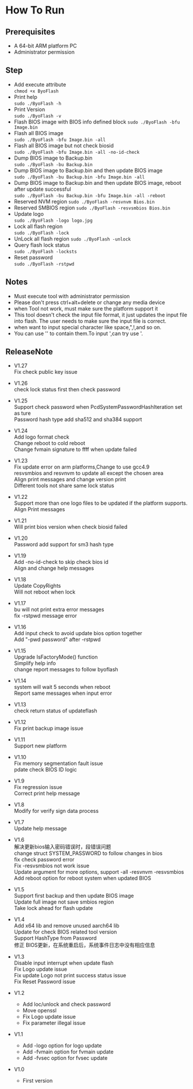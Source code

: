 # How To Run  
## Prerequisites  
* A 64-bit ARM platform PC
* Administrator permission

## Step
* Add execute attribute  
  `chmod +x ByoFlash `
* Print help  
  `sudo ./ByoFlash -h `
* Print Version  
  `sudo ./ByoFlash -v `
* Flash BIOS image with BIOS info defined block 
  `sudo ./ByoFlash -bfu Image.bin`
* Flash all BIOS image  
  `sudo ./ByoFlash -bfu Image.bin -all`
* Flash all BIOS image but not check biosid  
  `sudo ./ByoFlash -bfu Image.bin -all -no-id-check`
* Dump BIOS image to Backup.bin  
  `sudo ./ByoFlash -bu Backup.bin `  
* Dump BIOS image to Backup.bin and then update BIOS image  
  `sudo ./ByoFlash -bu Backup.bin -bfu Image.bin -all`  
* Dump BIOS image to Backup.bin and then update BIOS image, reboot after update successful  
  `sudo ./ByoFlash -bu Backup.bin -bfu Image.bin -all -reboot`  
* Reserved NVM region
  `sudo ./ByoFlash -resvnvm Bios.bin`  
* Reserved SMBIOS region
  `sudo ./ByoFlash -resvsmbios Bios.bin`  
* Update logo  
  `sudo ./ByoFlash -logo logo.jpg`  
* Lock all flash region  
  `sudo ./ByoFlash -lock`  
* UnLock all flash region
  `sudo ./ByoFlash -unlock`  
* Query flash lock status  
  `sudo ./ByoFlash -locksts`  
* Reset password  
  `sudo ./ByoFlash -rstpwd`  
 
## Notes
-  Must execute tool with administrator permission
-  Please don't press ctrl+alt+delete or change any media device
-  when Tool not work, must make sure the platform support it
-  This tool doesn't check the input file format, it just updates the input file into flash. The user needs to make sure the input file is correct.
-  when want to input special character like space,",!,and so on.  
-  You can use '' to contain them.To input ',can try use \'.

## ReleaseNote  
- V1.27  
  Fix check public key issue  
  
- V1.26  
  check lock status first then check password

- V1.25  
  Support check password when PcdSystemPasswordHashIteration set as ture  
  Password hash type add sha512 and sha384 support  

- V1.24  
  Add logo format check  
  Change reboot to cold reboot  
  Change fvmain signature to ffff when update failed  

- V1.23  
  Fix update error on arm platforms,Change to use gcc4.9  
  resvsmbios and resvnvm to update all except the chosen area  
  Align print messages and change version print  
  Different tools not share same lock status  

- V1.22  
  Support more than one logo files to be updated if the platform supports.  
  Align Print messages  

- V1.21  
  Will print bios version when check biosid failed  

- V1.20  
  Password add support for sm3 hash type  

- V1.19  
  Add -no-id-check to skip check bios id  
  Align and change help messages  

- V1.18  
  Update CopyRights  
  Will not reboot when lock  
  
- V1.17  
  bu will not print extra error messages  
  fix -rstpwd message error  

- V1.16  
  Add input check to avoid update bios option together  
  Add "-pwd password" after -rstpwd  

- V1.15  
  Upgrade IsFactoryMode() function  
  Simplify help info  
  change report messages to follow byoflash  

- V1.14  
  system will wait 5 seconds when reboot  
  Report same messages when input error  

- V1.13  
  check return status of updateflash  

- V1.12  
  Fix print backup image issue  

- V1.11  
  Support new platform  

- V1.10  
  Fix memory segmentation fault issue  
  pdate check BIOS ID logic  

- V1.9  
  Fix regression issue  
  Correct print help message  

- V1.8  
  Modify for verify sign data process  

- V1.7   
  Update help message  

- V1.6  
  解决更新bios输入密码错误时，段错误问题  
  change struct SYSTEM_PASSWORD to follow changes in bios  
  fix check password error  
  Fix -resvsmbios not work issue  
  Update argument for more options, support -all -resvnvm -resvsmbios  
  Add reboot option for reboot system when updated BIOS  

- V1.5  
  Support first backup and then update BIOS image  
  Update full image not save smbios region  
  Take lock ahead for flash update  

- V1.4  
  Add x64 lib and remove unused aarch64 lib  
  Update for check BIOS related tool version  
  Support HashType from Password  
  修正 BIOS更新，在系统重启后，系统事件日志中没有相应信息  
  
- V1.3  
  Disable input interrupt when update flash  
  Fix Logo update issue  
  Fix update Logo not print success status issue  
  Fix Reset Password issue  
- V1.2  
  * Add loc/unlock and check password  
  * Move openssl  
  * Fix Logo update issue  
  * Fix parameter illegal issue  
- V1.1  
  * Add -logo option for logo update  
  * Add -fvmain option for fvmain update  
  * Add -fvsec option for fvsec update  
- V1.0  
  * First version  